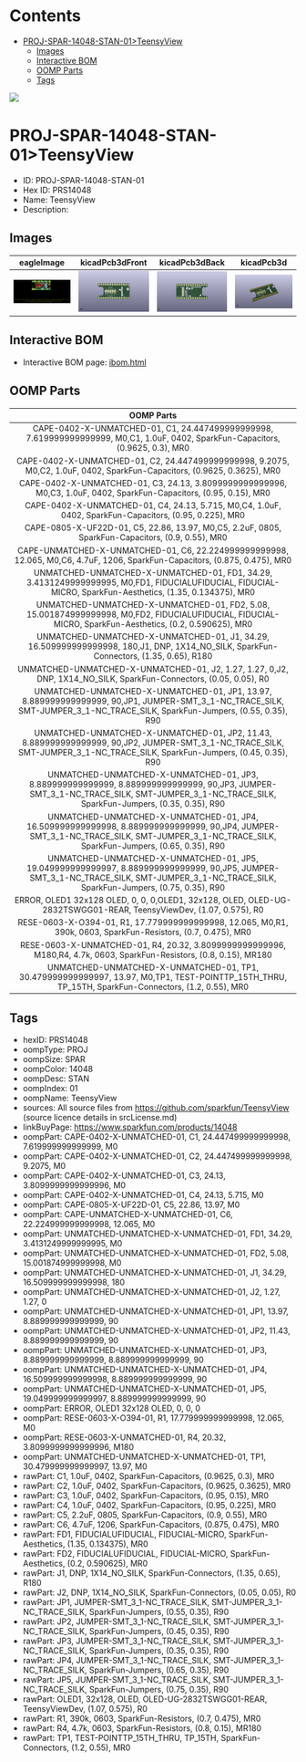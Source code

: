 



Contents
========

* [PROJ-SPAR-14048-STAN-01>TeensyView](#proj-spar-14048-stan-01teensyview)
	* [Images](#images)
	* [Interactive BOM](#interactive-bom)
	* [OOMP Parts](#oomp-parts)
	* [Tags](#tags)
  
![][im]
# PROJ-SPAR-14048-STAN-01>TeensyView

- ID: PROJ-SPAR-14048-STAN-01
- Hex ID: PRS14048
- Name: TeensyView
- Description: 

## Images
  
  

|eagleImage|kicadPcb3dFront|kicadPcb3dBack|kicadPcb3d|
| :---: | :---: | :---: | :---: |
|[![eagleImage](eagleImage_140.png)](eagleImage_600.png)|[![kicadPcb3dFront](kicadPcb3dFront_140.png)](kicadPcb3dFront_600.png)|[![kicadPcb3dBack](kicadPcb3dBack_140.png)](kicadPcb3dBack_600.png)|[![kicadPcb3d](kicadPcb3d_140.png)](kicadPcb3d_600.png)|

## Interactive BOM

- Interactive BOM page: [ibom.html](kicad/bom/ibom.html)

## OOMP Parts
  

|OOMP Parts|
| :---: |
|CAPE-0402-X-UNMATCHED-01, C1, 24.447499999999998, 7.619999999999999, M0,C1, 1.0uF, 0402, SparkFun-Capacitors, (0.9625, 0.3), MR0|
|CAPE-0402-X-UNMATCHED-01, C2, 24.447499999999998, 9.2075, M0,C2, 1.0uF, 0402, SparkFun-Capacitors, (0.9625, 0.3625), MR0|
|CAPE-0402-X-UNMATCHED-01, C3, 24.13, 3.8099999999999996, M0,C3, 1.0uF, 0402, SparkFun-Capacitors, (0.95, 0.15), MR0|
|CAPE-0402-X-UNMATCHED-01, C4, 24.13, 5.715, M0,C4, 1.0uF, 0402, SparkFun-Capacitors, (0.95, 0.225), MR0|
|CAPE-0805-X-UF22D-01, C5, 22.86, 13.97, M0,C5, 2.2uF, 0805, SparkFun-Capacitors, (0.9, 0.55), MR0|
|CAPE-UNMATCHED-X-UNMATCHED-01, C6, 22.224999999999998, 12.065, M0,C6, 4.7uF, 1206, SparkFun-Capacitors, (0.875, 0.475), MR0|
|UNMATCHED-UNMATCHED-X-UNMATCHED-01, FD1, 34.29, 3.4131249999999995, M0,FD1, FIDUCIALUFIDUCIAL, FIDUCIAL-MICRO, SparkFun-Aesthetics, (1.35, 0.134375), MR0|
|UNMATCHED-UNMATCHED-X-UNMATCHED-01, FD2, 5.08, 15.001874999999998, M0,FD2, FIDUCIALUFIDUCIAL, FIDUCIAL-MICRO, SparkFun-Aesthetics, (0.2, 0.590625), MR0|
|UNMATCHED-UNMATCHED-X-UNMATCHED-01, J1, 34.29, 16.509999999999998, 180,J1, DNP, 1X14_NO_SILK, SparkFun-Connectors, (1.35, 0.65), R180|
|UNMATCHED-UNMATCHED-X-UNMATCHED-01, J2, 1.27, 1.27, 0,J2, DNP, 1X14_NO_SILK, SparkFun-Connectors, (0.05, 0.05), R0|
|UNMATCHED-UNMATCHED-X-UNMATCHED-01, JP1, 13.97, 8.889999999999999, 90,JP1, JUMPER-SMT_3_1-NC_TRACE_SILK, SMT-JUMPER_3_1-NC_TRACE_SILK, SparkFun-Jumpers, (0.55, 0.35), R90|
|UNMATCHED-UNMATCHED-X-UNMATCHED-01, JP2, 11.43, 8.889999999999999, 90,JP2, JUMPER-SMT_3_1-NC_TRACE_SILK, SMT-JUMPER_3_1-NC_TRACE_SILK, SparkFun-Jumpers, (0.45, 0.35), R90|
|UNMATCHED-UNMATCHED-X-UNMATCHED-01, JP3, 8.889999999999999, 8.889999999999999, 90,JP3, JUMPER-SMT_3_1-NC_TRACE_SILK, SMT-JUMPER_3_1-NC_TRACE_SILK, SparkFun-Jumpers, (0.35, 0.35), R90|
|UNMATCHED-UNMATCHED-X-UNMATCHED-01, JP4, 16.509999999999998, 8.889999999999999, 90,JP4, JUMPER-SMT_3_1-NC_TRACE_SILK, SMT-JUMPER_3_1-NC_TRACE_SILK, SparkFun-Jumpers, (0.65, 0.35), R90|
|UNMATCHED-UNMATCHED-X-UNMATCHED-01, JP5, 19.049999999999997, 8.889999999999999, 90,JP5, JUMPER-SMT_3_1-NC_TRACE_SILK, SMT-JUMPER_3_1-NC_TRACE_SILK, SparkFun-Jumpers, (0.75, 0.35), R90|
|ERROR, OLED1 32x128 OLED, 0, 0, 0,OLED1, 32x128, OLED, OLED-UG-2832TSWGG01-REAR, TeensyViewDev, (1.07, 0.575), R0|
|RESE-0603-X-O394-01, R1, 17.779999999999998, 12.065, M0,R1, 390k, 0603, SparkFun-Resistors, (0.7, 0.475), MR0|
|RESE-0603-X-UNMATCHED-01, R4, 20.32, 3.8099999999999996, M180,R4, 4.7k, 0603, SparkFun-Resistors, (0.8, 0.15), MR180|
|UNMATCHED-UNMATCHED-X-UNMATCHED-01, TP1, 30.479999999999997, 13.97, M0,TP1, TEST-POINTTP_15TH_THRU, TP_15TH, SparkFun-Connectors, (1.2, 0.55), MR0|

## Tags

- hexID: PRS14048
- oompType: PROJ
- oompSize: SPAR
- oompColor: 14048
- oompDesc: STAN
- oompIndex: 01
- oompName: TeensyView
- sources: All source files from https://github.com/sparkfun/TeensyView (source licence details in srcLicense.md)
- linkBuyPage: https://www.sparkfun.com/products/14048
- oompPart: CAPE-0402-X-UNMATCHED-01, C1, 24.447499999999998, 7.619999999999999, M0
- oompPart: CAPE-0402-X-UNMATCHED-01, C2, 24.447499999999998, 9.2075, M0
- oompPart: CAPE-0402-X-UNMATCHED-01, C3, 24.13, 3.8099999999999996, M0
- oompPart: CAPE-0402-X-UNMATCHED-01, C4, 24.13, 5.715, M0
- oompPart: CAPE-0805-X-UF22D-01, C5, 22.86, 13.97, M0
- oompPart: CAPE-UNMATCHED-X-UNMATCHED-01, C6, 22.224999999999998, 12.065, M0
- oompPart: UNMATCHED-UNMATCHED-X-UNMATCHED-01, FD1, 34.29, 3.4131249999999995, M0
- oompPart: UNMATCHED-UNMATCHED-X-UNMATCHED-01, FD2, 5.08, 15.001874999999998, M0
- oompPart: UNMATCHED-UNMATCHED-X-UNMATCHED-01, J1, 34.29, 16.509999999999998, 180
- oompPart: UNMATCHED-UNMATCHED-X-UNMATCHED-01, J2, 1.27, 1.27, 0
- oompPart: UNMATCHED-UNMATCHED-X-UNMATCHED-01, JP1, 13.97, 8.889999999999999, 90
- oompPart: UNMATCHED-UNMATCHED-X-UNMATCHED-01, JP2, 11.43, 8.889999999999999, 90
- oompPart: UNMATCHED-UNMATCHED-X-UNMATCHED-01, JP3, 8.889999999999999, 8.889999999999999, 90
- oompPart: UNMATCHED-UNMATCHED-X-UNMATCHED-01, JP4, 16.509999999999998, 8.889999999999999, 90
- oompPart: UNMATCHED-UNMATCHED-X-UNMATCHED-01, JP5, 19.049999999999997, 8.889999999999999, 90
- oompPart: ERROR, OLED1 32x128 OLED, 0, 0, 0
- oompPart: RESE-0603-X-O394-01, R1, 17.779999999999998, 12.065, M0
- oompPart: RESE-0603-X-UNMATCHED-01, R4, 20.32, 3.8099999999999996, M180
- oompPart: UNMATCHED-UNMATCHED-X-UNMATCHED-01, TP1, 30.479999999999997, 13.97, M0
- rawPart: C1, 1.0uF, 0402, SparkFun-Capacitors, (0.9625, 0.3), MR0
- rawPart: C2, 1.0uF, 0402, SparkFun-Capacitors, (0.9625, 0.3625), MR0
- rawPart: C3, 1.0uF, 0402, SparkFun-Capacitors, (0.95, 0.15), MR0
- rawPart: C4, 1.0uF, 0402, SparkFun-Capacitors, (0.95, 0.225), MR0
- rawPart: C5, 2.2uF, 0805, SparkFun-Capacitors, (0.9, 0.55), MR0
- rawPart: C6, 4.7uF, 1206, SparkFun-Capacitors, (0.875, 0.475), MR0
- rawPart: FD1, FIDUCIALUFIDUCIAL, FIDUCIAL-MICRO, SparkFun-Aesthetics, (1.35, 0.134375), MR0
- rawPart: FD2, FIDUCIALUFIDUCIAL, FIDUCIAL-MICRO, SparkFun-Aesthetics, (0.2, 0.590625), MR0
- rawPart: J1, DNP, 1X14_NO_SILK, SparkFun-Connectors, (1.35, 0.65), R180
- rawPart: J2, DNP, 1X14_NO_SILK, SparkFun-Connectors, (0.05, 0.05), R0
- rawPart: JP1, JUMPER-SMT_3_1-NC_TRACE_SILK, SMT-JUMPER_3_1-NC_TRACE_SILK, SparkFun-Jumpers, (0.55, 0.35), R90
- rawPart: JP2, JUMPER-SMT_3_1-NC_TRACE_SILK, SMT-JUMPER_3_1-NC_TRACE_SILK, SparkFun-Jumpers, (0.45, 0.35), R90
- rawPart: JP3, JUMPER-SMT_3_1-NC_TRACE_SILK, SMT-JUMPER_3_1-NC_TRACE_SILK, SparkFun-Jumpers, (0.35, 0.35), R90
- rawPart: JP4, JUMPER-SMT_3_1-NC_TRACE_SILK, SMT-JUMPER_3_1-NC_TRACE_SILK, SparkFun-Jumpers, (0.65, 0.35), R90
- rawPart: JP5, JUMPER-SMT_3_1-NC_TRACE_SILK, SMT-JUMPER_3_1-NC_TRACE_SILK, SparkFun-Jumpers, (0.75, 0.35), R90
- rawPart: OLED1, 32x128, OLED, OLED-UG-2832TSWGG01-REAR, TeensyViewDev, (1.07, 0.575), R0
- rawPart: R1, 390k, 0603, SparkFun-Resistors, (0.7, 0.475), MR0
- rawPart: R4, 4.7k, 0603, SparkFun-Resistors, (0.8, 0.15), MR180
- rawPart: TP1, TEST-POINTTP_15TH_THRU, TP_15TH, SparkFun-Connectors, (1.2, 0.55), MR0



[im]: kicadPcb3d_450.png
